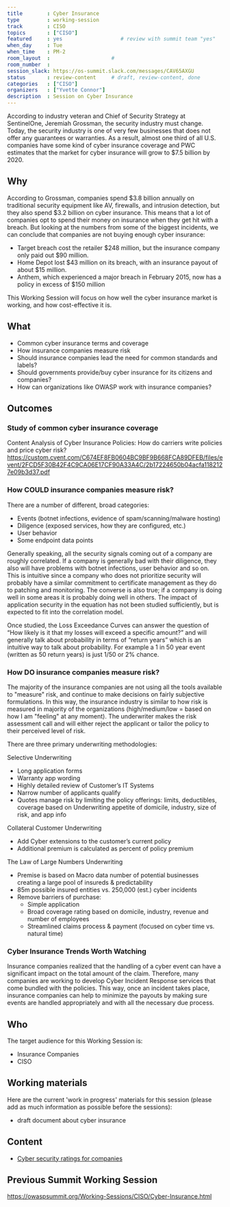 ```yaml
---
title        : Cyber Insurance
type         : working-session
track        : CISO
topics       : ["CISO"]
featured     : yes                   # review with summit team "yes"
when_day     : Tue
when_time    : PM-2
room_layout  :                    #
room_number  :
session_slack: https://os-summit.slack.com/messages/CAV65AXGU
status       : review-content     # draft, review-content, done
categories   : ["CISO"]
organizers   : ["Yvette Connor"]
description  : Session on Cyber Insurance
---
```


According to industry veteran and Chief of Security Strategy at SentinelOne, Jeremiah Grossman, the security industry must change. Today, the security industry is one of very few businesses that does not offer any guarantees or warranties.
As a result, almost one third of all U.S. companies have some kind of cyber insurance coverage and PWC estimates that the market for cyber insurance will grow to $7.5 billion by 2020.

## Why

According to Grossman, companies spend $3.8 billion annually on traditional security equipment like AV, firewalls, and intrusion detection, but they also spend $3.2 billion on cyber insurance.
This means that a lot of companies opt to spend their money on insurance when they get hit with a breach. But looking at the numbers from some of the biggest incidents, we can conclude that companies are not buying enough cyber insurance:

- Target breach cost the retailer $248 million, but the insurance company only paid out $90 million.
- Home Depot lost $43 million on its breach, with an insurance payout of about $15 million.
- Anthem, which experienced a major breach in February 2015, now has a policy in excess of $150 million

This Working Session will focus on how well the cyber insurance market is working, and how cost-effective it is.


## What

 - Common cyber insurance terms and coverage
 - How insurance companies measure risk
 - Should insurance companies lead the need for common standards and labels?
 - Should governments provide/buy cyber insurance for its citizens and companies?
 - How can organizations like OWASP work with insurance companies?

## Outcomes

### Study of common cyber insurance coverage

Content Analysis of Cyber Insurance Policies: How do carriers write policies and price cyber risk?
https://custom.cvent.com/C674EF8FB0604BC9BF9B668FCA89DFEB/files/event/2FCD5F30B42F4C9CA06E17CF90A33A4C/2b17224650b04acfa1182127e09b3d37.pdf

### How COULD insurance companies measure risk?

There are a number of different, broad categories:
 - Events (botnet infections, evidence of spam/scanning/malware hosting)
 - Diligence (exposed services, how they are configured, etc.)
 - User behavior
 - Some endpoint data points

Generally speaking, all the security signals coming out of a company are roughly correlated.  If a company is generally bad with their diligence, they also will have problems with botnet infections, user behavior and so on.  This is intuitive since a company who does not prioritize security will probably have a similar commitment to certificate management as they do to patching and monitoring.  The converse is also true; if a company is doing well in some areas it is probably doing well in others. The impact of application security in the equation has not been studied sufficiently, but is expected to fit into the correlation model.

Once studied, the Loss Exceedance Curves can answer the question of “How likely is it that my losses will exceed a specific amount?” and will generally talk about probability in terms of “return years” which is an intuitive way to talk about probability.	 For example a 1 in 50 year event (written as 50 return years) is just 1/50 or 2% chance.

### How DO insurance companies measure risk?
The majority of the insurance companies are not using all the tools available to "measure" risk, and continue to make decisions on fairly subjective formulations.  In this way, the insurance industry is similar to how risk is measured in majority of the organizations (high/medium/low = based on how I am "feeling" at any moment).  The underwriter makes the risk assessment call and will either reject the applicant or tailor the policy to their perceived level of risk.

There are three primary underwriting methodologies:

Selective Underwriting
 - Long application forms
 - Warranty app wording
 - Highly detailed review of Customer’s IT Systems
 - Narrow number of applicants qualify
 - Quotes manage risk by limiting the policy offerings: limits, deductibles, coverage based on Underwriting appetite of domicile, industry, size of risk, and app info

Collateral Customer Underwriting
  - Add Cyber extensions to the customer’s current policy
  - Additional premium is calculated as percent of policy premium

The Law of Large Numbers Underwriting
 - Premise is based on Macro data number of potential businesses creating a large pool of insureds & predictability
 - 85m possible insured entities vs. 250,000 (est.) cyber incidents
 - Remove barriers of purchase:
    - Simple application
    - Broad coverage rating based on domicile, industry, revenue and number of employees
    - Streamlined claims process & payment (focused on cyber time vs. natural time)
    
### Cyber Insurance Trends Worth Watching
Insurance companies realized that the handling of a cyber event can have a significant impact on the total amount of the claim.  Therefore, many companies are working to develop Cyber Incident Response services that come bundled with the policies.  This way, once an incident takes place, insurance companies can help to minimize the payouts by making sure events are handled appropriately and with all the necessary due process.

## Who

The target audience for this Working Session is:

 - Insurance Companies
 - CISO

## Working materials

Here are the current 'work in progress' materials for this session (please add as much information as possible before the sessions):
- draft document about cyber insurance

## Content
- [Cyber security ratings for companies](https://www.ft.com/content/1cfd5d28-c26f-11e6-81c2-f57d90f6741a)

## Previous Summit Working Session

https://owaspsummit.org/Working-Sessions/CISO/Cyber-Insurance.html
